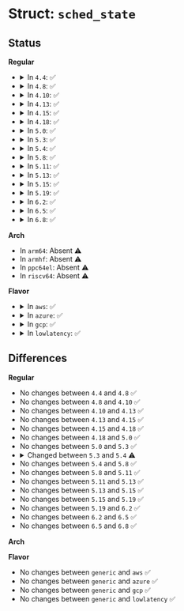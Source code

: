 # Struct: <code>sched_state</code>

## Status
<b>Regular</b>
<ul>
<li>
<details>
<summary>In <code>4.4</code>: ✅</summary>

```c
struct sched_state {
    int weight;
    int event;
    int counter;
    int unassigned;
    int nr_gp;
    long unsigned int used[1];
};
```
</details>
</li>
<li>
<details>
<summary>In <code>4.8</code>: ✅</summary>

```c
struct sched_state {
    int weight;
    int event;
    int counter;
    int unassigned;
    int nr_gp;
    long unsigned int used[1];
};
```
</details>
</li>
<li>
<details>
<summary>In <code>4.10</code>: ✅</summary>

```c
struct sched_state {
    int weight;
    int event;
    int counter;
    int unassigned;
    int nr_gp;
    long unsigned int used[1];
};
```
</details>
</li>
<li>
<details>
<summary>In <code>4.13</code>: ✅</summary>

```c
struct sched_state {
    int weight;
    int event;
    int counter;
    int unassigned;
    int nr_gp;
    long unsigned int used[1];
};
```
</details>
</li>
<li>
<details>
<summary>In <code>4.15</code>: ✅</summary>

```c
struct sched_state {
    int weight;
    int event;
    int counter;
    int unassigned;
    int nr_gp;
    long unsigned int used[1];
};
```
</details>
</li>
<li>
<details>
<summary>In <code>4.18</code>: ✅</summary>

```c
struct sched_state {
    int weight;
    int event;
    int counter;
    int unassigned;
    int nr_gp;
    long unsigned int used[1];
};
```
</details>
</li>
<li>
<details>
<summary>In <code>5.0</code>: ✅</summary>

```c
struct sched_state {
    int weight;
    int event;
    int counter;
    int unassigned;
    int nr_gp;
    long unsigned int used[1];
};
```
</details>
</li>
<li>
<details>
<summary>In <code>5.3</code>: ✅</summary>

```c
struct sched_state {
    int weight;
    int event;
    int counter;
    int unassigned;
    int nr_gp;
    long unsigned int used[1];
};
```
</details>
</li>
<li>
<details>
<summary>In <code>5.4</code>: ✅</summary>

```c
struct sched_state {
    int weight;
    int event;
    int counter;
    int unassigned;
    int nr_gp;
    u64 used;
};
```
</details>
</li>
<li>
<details>
<summary>In <code>5.8</code>: ✅</summary>

```c
struct sched_state {
    int weight;
    int event;
    int counter;
    int unassigned;
    int nr_gp;
    u64 used;
};
```
</details>
</li>
<li>
<details>
<summary>In <code>5.11</code>: ✅</summary>

```c
struct sched_state {
    int weight;
    int event;
    int counter;
    int unassigned;
    int nr_gp;
    u64 used;
};
```
</details>
</li>
<li>
<details>
<summary>In <code>5.13</code>: ✅</summary>

```c
struct sched_state {
    int weight;
    int event;
    int counter;
    int unassigned;
    int nr_gp;
    u64 used;
};
```
</details>
</li>
<li>
<details>
<summary>In <code>5.15</code>: ✅</summary>

```c
struct sched_state {
    int weight;
    int event;
    int counter;
    int unassigned;
    int nr_gp;
    u64 used;
};
```
</details>
</li>
<li>
<details>
<summary>In <code>5.19</code>: ✅</summary>

```c
struct sched_state {
    int weight;
    int event;
    int counter;
    int unassigned;
    int nr_gp;
    u64 used;
};
```
</details>
</li>
<li>
<details>
<summary>In <code>6.2</code>: ✅</summary>

```c
struct sched_state {
    int weight;
    int event;
    int counter;
    int unassigned;
    int nr_gp;
    u64 used;
};
```
</details>
</li>
<li>
<details>
<summary>In <code>6.5</code>: ✅</summary>

```c
struct sched_state {
    int weight;
    int event;
    int counter;
    int unassigned;
    int nr_gp;
    u64 used;
};
```
</details>
</li>
<li>
<details>
<summary>In <code>6.8</code>: ✅</summary>

```c
struct sched_state {
    int weight;
    int event;
    int counter;
    int unassigned;
    int nr_gp;
    u64 used;
};
```
</details>
</li>
</ul>
<b>Arch</b>
<ul>
<li>
In <code>arm64</code>: Absent ⚠️
</li>
<li>
In <code>armhf</code>: Absent ⚠️
</li>
<li>
In <code>ppc64el</code>: Absent ⚠️
</li>
<li>
In <code>riscv64</code>: Absent ⚠️
</li>
</ul>
<b>Flavor</b>
<ul>
<li>
<details>
<summary>In <code>aws</code>: ✅</summary>

```c
struct sched_state {
    int weight;
    int event;
    int counter;
    int unassigned;
    int nr_gp;
    u64 used;
};
```
</details>
</li>
<li>
<details>
<summary>In <code>azure</code>: ✅</summary>

```c
struct sched_state {
    int weight;
    int event;
    int counter;
    int unassigned;
    int nr_gp;
    u64 used;
};
```
</details>
</li>
<li>
<details>
<summary>In <code>gcp</code>: ✅</summary>

```c
struct sched_state {
    int weight;
    int event;
    int counter;
    int unassigned;
    int nr_gp;
    u64 used;
};
```
</details>
</li>
<li>
<details>
<summary>In <code>lowlatency</code>: ✅</summary>

```c
struct sched_state {
    int weight;
    int event;
    int counter;
    int unassigned;
    int nr_gp;
    u64 used;
};
```
</details>
</li>
</ul>

## Differences
<b>Regular</b>
<ul>
<li>
No changes between <code>4.4</code> and <code>4.8</code> ✅
</li>
<li>
No changes between <code>4.8</code> and <code>4.10</code> ✅
</li>
<li>
No changes between <code>4.10</code> and <code>4.13</code> ✅
</li>
<li>
No changes between <code>4.13</code> and <code>4.15</code> ✅
</li>
<li>
No changes between <code>4.15</code> and <code>4.18</code> ✅
</li>
<li>
No changes between <code>4.18</code> and <code>5.0</code> ✅
</li>
<li>
No changes between <code>5.0</code> and <code>5.3</code> ✅
</li>
<li>
<details>
<summary>Changed between <code>5.3</code> and <code>5.4</code> ⚠️</summary>
<ul>
<li>
<b>Field type changed. </b>
<code>long unsigned int used[1]</code> ➡️ <code>u64 used</code>
</li>
</ul>
</details>
</li>
<li>
No changes between <code>5.4</code> and <code>5.8</code> ✅
</li>
<li>
No changes between <code>5.8</code> and <code>5.11</code> ✅
</li>
<li>
No changes between <code>5.11</code> and <code>5.13</code> ✅
</li>
<li>
No changes between <code>5.13</code> and <code>5.15</code> ✅
</li>
<li>
No changes between <code>5.15</code> and <code>5.19</code> ✅
</li>
<li>
No changes between <code>5.19</code> and <code>6.2</code> ✅
</li>
<li>
No changes between <code>6.2</code> and <code>6.5</code> ✅
</li>
<li>
No changes between <code>6.5</code> and <code>6.8</code> ✅
</li>
</ul>
<b>Arch</b>
<ul>
</ul>
<b>Flavor</b>
<ul>
<li>
No changes between <code>generic</code> and <code>aws</code> ✅
</li>
<li>
No changes between <code>generic</code> and <code>azure</code> ✅
</li>
<li>
No changes between <code>generic</code> and <code>gcp</code> ✅
</li>
<li>
No changes between <code>generic</code> and <code>lowlatency</code> ✅
</li>
</ul>

